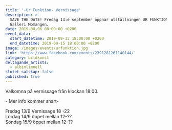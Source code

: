 ```yaml
---
title: '-Ur Funktion- Vernissage'
description: >-
  SAVE THE DATE! Fredag 13:e september öppnar utställningen UR FUNKTION på
  Galleri Momangen.
date: 2019-08-06 08:00:00 +0200
event_data:
  start_datetime: 2019-09-13 18:00:00 +0200
  end_datetime: 2019-09-15 18:00:00 +0200
image: /images/events/urfunktion.jpg
link: 'https://www.facebook.com/events/2391281261140144/'
category: bildkonst
deltagande_artists:
  - albinlimnell
slutet_salskap: false
published: true
---
```


V&auml;lkomna p&aring; vernissage fr&aring;n klockan 18:00.

\- Mer info kommer snart-

Fredag 13/9 Vernissage 18 -22<br>Lördag 14/9 öppet mellan 12-??<br>Söndag 15/9 öppet mellan 12-??

&nbsp;